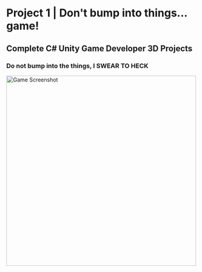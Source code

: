# Project 1 | Don't bump into things... game!
## Complete C# Unity Game Developer 3D Projects

### Do not bump into the things, I SWEAR TO HECK

<img src="/static/game-1screen2EDIT.png>" alt="Game Screenshot" width="500"/>
